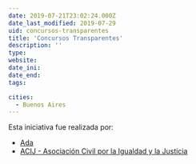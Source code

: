 ```yaml
---
date: 2019-07-21T23:02:24.000Z
date_last_modified: 2019-07-29
uid: concursos-transparentes
title: 'Concursos Transparentes'
description: ''
type: 
website: 
date_ini: 
date_end: 
tags:

cities: 
  - Buenos Aires
---
```


Esta iniciativa fue realizada por:

- [Ada](/organizaciones/ada)
- [ACIJ - Asociación Civil por la Igualdad y la Justicia](/organizaciones/asociacion-civil-por-la-igualdad-y-la-justicia-arg)
